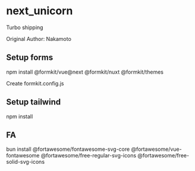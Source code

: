 # next_unicorn

Turbo shipping

Original Author: Nakamoto




## Setup forms
npm install @formkit/vue@next @formkit/nuxt @formkit/themes 

Create formkit.config.js

## Setup tailwind

npm install


## FA

bun install @fortawesome/fontawesome-svg-core @fortawesome/vue-fontawesome @fortawesome/free-regular-svg-icons @fortawesome/free-solid-svg-icons